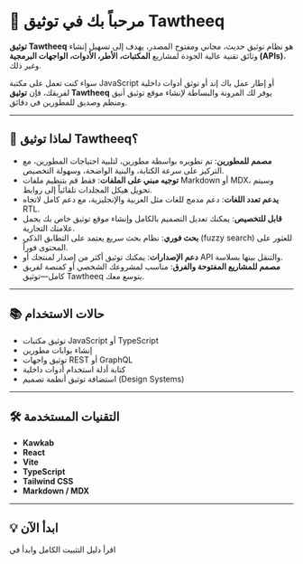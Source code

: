 # 🌟 مرحباً بك في توثيق Tawtheeq

**توثيق Tawtheeq** هو نظام توثيق حديث، مجاني ومفتوح المصدر، يهدف إلى تسهيل إنشاء وثائق تقنية عالية الجودة لمشاريع **المكتبات، الأطر، الأدوات، الواجهات البرمجية (APIs)**، وغير ذلك.

سواء كنت تعمل على مكتبة JavaScript أو إطار عمل باك إند أو توثق أدوات داخلية لفريقك، فإن **توثيق Tawtheeq** يوفر لك المرونة والبساطة لإنشاء موقع توثيق أنيق ومنظم وصديق للمطورين في دقائق.

---

## 🚀 لماذا توثيق Tawtheeq؟

- **مصمم للمطورين**: تم تطويره بواسطة مطورين، لتلبية احتياجات المطورين، مع التركيز على سرعة الكتابة، والبنية الواضحة، وسهولة التخصيص.
- **توجيه مبني على الملفات**: فقط قم بتنظيم ملفات Markdown أو MDX، وسيتم تحويل هيكل المجلدات تلقائياً إلى روابط.
- **يدعم تعدد اللغات**: دعم مدمج للغات مثل العربية والإنجليزية، مع دعم كامل لاتجاه RTL.
- **قابل للتخصيص**: يمكنك تعديل التصميم بالكامل وإنشاء موقع توثيق خاص بك يحمل علامتك التجارية.
- **بحث فوري**: نظام بحث سريع يعتمد على التطابق الذكي (fuzzy search) للعثور على المحتوى فوراً.
- **دعم الإصدارات**: يمكنك توثيق أكثر من إصدار لمنتجك أو API والتنقل بينها بسلاسة.
- **مصمم للمشاريع المفتوحة والفرق**: مناسب لمشروعك الشخصي أو كمنصة لفريق كامل—توثيق Tawtheeq يتوسع معك.

---

## 📚 حالات الاستخدام

- توثيق مكتبات JavaScript أو TypeScript
- إنشاء بوابات مطورين
- توثيق واجهات REST أو GraphQL
- كتابة أدلة استخدام أدوات داخلية
- استضافة توثيق أنظمة تصميم (Design Systems)

---

## 🛠️ التقنيات المستخدمة

- **Kawkab**
- **React**
- **Vite**
- **TypeScript**
- **Tailwind CSS**
- **Markdown / MDX**

---

## 💡 ابدأ الآن

اقرأ دليل التثبيت الكامل وابدأ في
